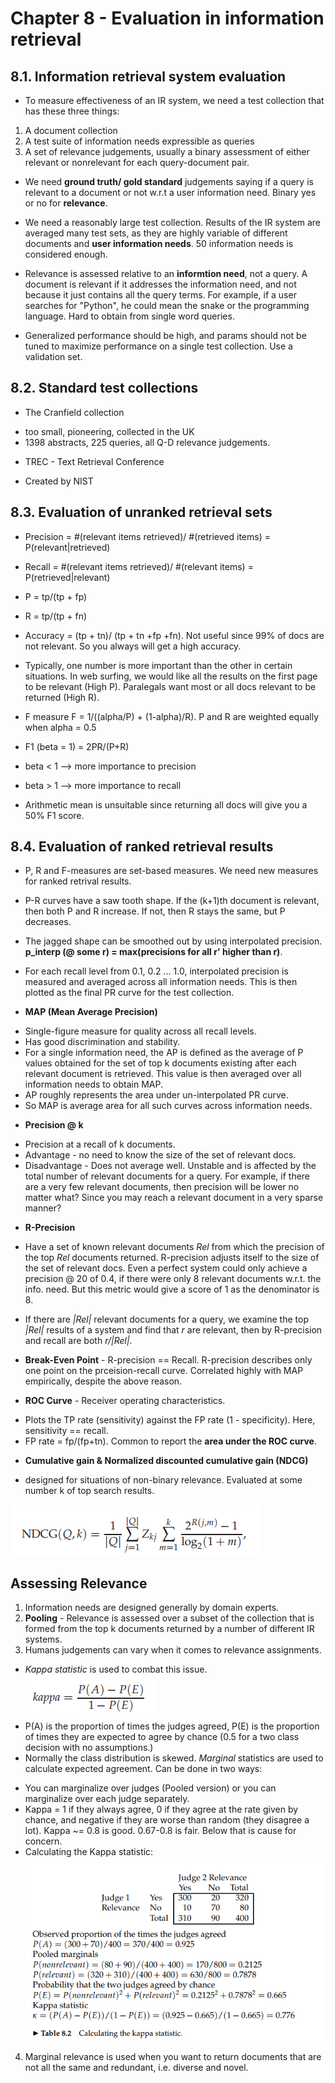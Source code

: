 # Chapter 8 - Evaluation in information retrieval

## 8.1. Information retrieval system evaluation

- To measure effectiveness of an IR system, we need a test collection that has these three things:
1. A document collection
2. A test suite of information needs expressible as queries
3. A set of relevance judgements, usually a binary assessment of either relevant or nonrelevant for each query-document pair.

- We need __ground truth/ gold standard__ judgements saying if a query is relevant to a document or not w.r.t a user information need. Binary yes or no for __relevance__.

- We need a reasonably large test collection. Results of the IR system are averaged many test sets, as they are highly variable of different documents and __user information needs__. 50 information needs is considered enough.

- Relevance is assessed relative to an __informtion need__, not a query. A document is relevant if it addresses the information need, and not because it just contains all the query terms. For example, if a user searches for "Python", he could mean the snake or the programming language. Hard to obtain from single word queries.

- Generalized performance should be high, and params should not be tuned to maximize performance on a single test collection. Use a validation set.

## 8.2. Standard test collections

- The Cranfield collection
* too small, pioneering, collected in the UK
* 1398 abstracts, 225 queries, all Q-D relevance judgements.

- TREC - Text Retrieval Conference
* Created by NIST

## 8.3. Evaluation of unranked retrieval sets

- Precision = #(relevant items retrieved)/ #(retrieved items) = P(relevant|retrieved)

- Recall = #(relevant items retrieved)/ #(relevant items) = P(retrieved|relevant)

- P = tp/(tp + fp)
- R = tp/(tp + fn)
- Accuracy = (tp + tn)/ (tp + tn +fp +fn). Not useful since 99% of docs are not relevant. So you always will get a high accuracy.
- Typically, one number is more important than the other in certain situations. In web surfing, we would like all the results on the first page to be relevant (High P). Paralegals want most or all docs relevant to be returned (High R).

- F measure F = 1/((alpha/P) + (1-alpha)/R). P and R are weighted equally when alpha = 0.5
- F1 (beta = 1) = 2PR/(P+R)
- beta < 1 --> more importance to precision
- beta > 1 --> more importance to recall
- Arithmetic mean is unsuitable since returning all docs will give you a 50% F1 score.

## 8.4. Evaluation of ranked retrieval results

- P, R and F-measures are set-based measures. We need new measures for ranked retrival results.

- P-R curves have a saw tooth shape. If the (k+1)th document is relevant, then both P and R increase. If not, then R stays the same, but P decreases.

- The jagged shape can be smoothed out by using interpolated precision. __p_interp (@ some r) = max(precisions for all r' higher than r)__.

- For each recall level from 0.1, 0.2 ... 1.0, interpolated precision is measured and averaged across all information needs. This is then plotted as the final PR curve for the test collection.

- __MAP (Mean Average Precision)__
* Single-figure measure for quality across all recall levels.
* Has good discrimination and stability.
* For a single information need, the AP is defined as the average of P values obtained for the set of top k documents existing after each relevant document is retrieved. This value is then averaged over all information needs to obtain MAP.
* AP roughly represents the area under un-interpolated PR curve.
* So MAP is average area for all such curves across information needs.

- __Precision @ k__
* Precision at a recall of k documents.
* Advantage - no need to know the size of the set of relevant docs.
* Disadvantage - Does not average well. Unstable and is affected by the total number of relevant documents for a query. For example, if there are a very few relevant documents, then precision will be lower no matter what? Since you may reach a relevant document in a very sparse manner?

- __R-Precision__
* Have a set of known relevant documents _Rel_ from which the precision of the top _Rel_ documents returned. R-precision adjusts itself to the size of the set of relevant docs. Even a perfect system could only achieve a precision @ 20 of 0.4, if there were only 8 relevant documents w.r.t. the info. need. But this metric would give a score of 1 as the denominator is 8.

* If there are _|Rel|_ relevant documents for a query, we examine the top _|Rel|_ results of a system and find that _r_ are relevant, then by R-precision and recall are both _r/|Rel|_.

 - __Break-Even Point__ - R-precision == Recall. R-precision describes only one point on the prceision-recall curve. Correlated highly with MAP empirically, despite the above reason.

 - __ROC Curve__ - Receiver operating characteristics.
  * Plots the TP rate (sensitivity) against the FP rate (1 - specificity). Here, sensitivity == recall.
  * FP rate = fp/(fp+tn). Common to report the __area under the ROC curve__.

 - __Cumulative gain & Normalized discounted cumulative gain (NDCG)__
  * designed for situations of non-binary relevance. Evaluated at some number k of top search results. 

![NDCG equation](images/NDCG_equation.png)

## Assessing Relevance

1. Information needs are designed generally by domain experts.
2. __Pooling__ - Relevance is assessed over a subset of the collection that is formed from the top k documents returned by a number of different IR systems.
3. Humans judgements can vary when it comes to relevance assignments. 
- _Kappa statistic_ is used to combat this issue.
![Kappa](images/Kappa.png)
- P(A) is the proportion of times the judges agreed, P(E) is the proportion of times they are expected to agree by chance (0.5 for a two class decision with no assumptions.)
- Normally the class distribution is skewed. _Marginal_ statistics are used to calculate expected agreement. Can be done in two ways:
* You can marginalize over judges (Pooled version) or you can marginalize over each judge separately.
* Kappa = 1 if they always agree, 0 if they agree at the rate given by chance, and negative if they are worse than random (they disagree a lot). Kappa ~= 0.8 is good. 0.67-0.8 is fair. Below that is cause for concern.
* Calculating the Kappa statistic:
![Kappa](images/Kappa_problem1.png)
4. Marginal relevance is used when you want to return documents that are not all the same and redundant, i.e. diverse and novel.